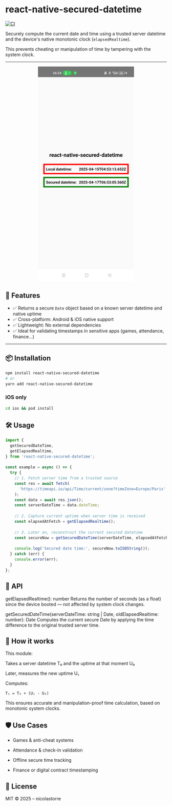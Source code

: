 # react-native-secured-datetime

[![CI](https://github.com/nicolastorre/react-native-secured-datetime/actions/workflows/ci.yml/badge.svg)](https://github.com/nicolastorre/react-native-secured-datetime/actions/workflows/ci.yml)

Securely compute the current date and time using a trusted server datetime and the device's native monotonic clock (`elapsedRealtime`).

This prevents cheating or manipulation of time by tampering with the system clock.

---

<p align="center">
  <img src="screenshot.png" alt="Aperçu de l'application mobile" width="300"/>
</p>

## 🚀 Features

- ✅ Returns a secure `Date` object based on a known server datetime and native uptime
- ✅ Cross-platform: Android & iOS native support
- ✅ Lightweight: No external dependencies
- ✅ Ideal for validating timestamps in sensitive apps (games, attendance, finance...)

---

## 📦 Installation

```bash
npm install react-native-secured-datetime
# or
yarn add react-native-secured-datetime
```

### iOS only

```bash
cd ios && pod install
```

## 🛠 Usage

```js
import {
  getSecuredDateTime,
  getElapsedRealtime,
} from 'react-native-secured-datetime';

const example = async () => {
  try {
    // 1. Fetch server time from a trusted source
    const res = await fetch(
      'https://timeapi.io/api/Time/current/zone?timeZone=Europe/Paris'
    );
    const data = await res.json();
    const serverDateTime = data.dateTime;

    // 2. Capture current uptime when server time is received
    const elapsedAtFetch = getElapsedRealtime();

    // 3. Later on, reconstruct the current secured datetime
    const secureNow = getSecuredDateTime(serverDateTime, elapsedAtFetch);

    console.log('Secured date time:', secureNow.toISOString());
  } catch (err) {
    console.error(err);
  }
};
```

## 🧩 API

getElapsedRealtime(): number
Returns the number of seconds (as a float) since the device booted — not affected by system clock changes.

getSecuredDateTime(serverDateTime: string | Date, oldElapsedRealtime: number): Date
Computes the current secure Date by applying the time difference to the original trusted server time.

## 🧱 How it works

This module:

Takes a server datetime T₀ and the uptime at that moment U₀

Later, measures the new uptime U₁

Computes:

```
T₁ = T₀ + (U₁ - U₀)
```

This ensures accurate and manipulation-proof time calculation, based on monotonic system clocks.

## 🛡 Use Cases

- Games & anti-cheat systems

- Attendance & check-in validation

- Offline secure time tracking

- Finance or digital contract timestamping

## 📜 License

MIT © 2025 – nicolastorre
